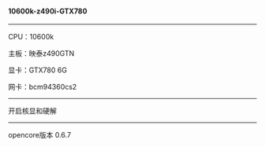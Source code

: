 #### 10600k-z490i-GTX780

---

CPU：10600k

主板：映泰z490GTN

显卡：GTX780 6G

网卡：bcm94360cs2

---

开启核显和硬解

---

opencore版本 0.6.7
